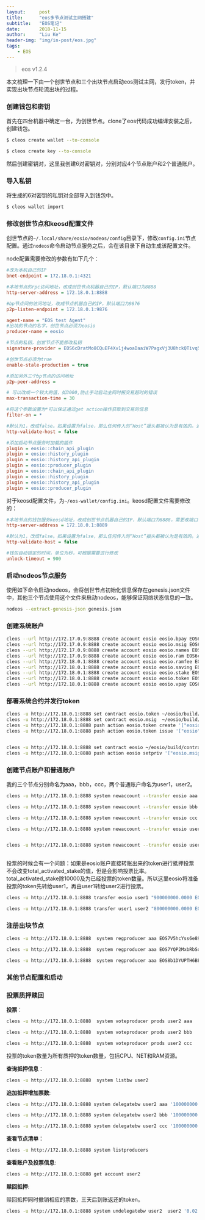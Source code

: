 ```yaml
---
layout:     post
title:      "eos多节点测试主网搭建"
subtitle:   "EOS笔记"
date:       2018-11-15
author:     "Liu Ke"
header-img: "img/in-post/eos.jpg"
tags:
    - EOS
---
```


> eos v1.2.4

本文梳理一下由一个创世节点和三个出块节点启动eos测试主网，发行token，并实现出块节点轮流出块的过程。

### 创建钱包和密钥

首先在四台机器中确定一台，为创世节点。clone了eos代码成功编译安装之后，创建钱包。

```sh
$ cleos create wallet --to-console

$ cleos create key --to-console

```
然后创建密钥对，这里我创建6对密钥对，分别对应4个节点账户和2个普通账户。

### 导入私钥

将生成的6对密钥的私钥对全部导入到钱包中。

```sh
$ cleos wallet import 
```

### 修改创世节点和keosd配置文件

创世节点的`~/.local/share/eosio/nodeos/config`目录下，修改`config.ini`节点配置。通过`nodeos`命令启动节点服务之后，会在该目录下自动生成该配置文件。

node配置需要修改的参数有如下几个：

```ini
#改为本机自己的IP
bnet-endpoint = 172.18.0.1:4321

#本地节点的rpc访问地址，改成创世节点机器自己的IP，默认端口为8888
http-server-address = 172.18.0.1:8888

#bp节点间的访问地址，改成节点机器自己的IP，默认端口为9876
p2p-listen-endpoint = 172.18.0.1:9876

agent-name = "EOS test Agent"
#出块的节点的名字，创世节点必须为eosio
producer-name = eosio

#节点的私钥，创世节点不能修改私钥
signature-provider = EOS6cDratMo8CQuEF4Xv1j4woaDaaiW7PagxVj3U8hckQTivq5toF=KEY:5KbHF8P67fJ4uqti6V85nzbufVLm5D2ogFretauDyAgfQ67t95V

#创世节点必须为true
enable-stale-production = true

#添加另外三个bp节点的访问地址
p2p-peer-address =

# 可以改成一个较大的值，如3000,防止手动启动主网时报交易超时的错误
max-transaction-time = 30

#将这个参数设置为*可以保证通过get action操作获取到交易的信息
filter-on = *

#默认为1，改成false。如果设置为false，那么任何传入的“Host”报头都被认为是有效的。通过postman、getman等测试rpc接口就会正常调用。
http-validate-host = false

#添加启动节点服务时加载的插件
plugin = eosio::chain_api_plugin
plugin = eosio::history_plugin
plugin = eosio::history_api_plugin
plugin = eosio::producer_plugin
plugin = eosio::chain_api_plugin
plugin = eosio::history_plugin
plugin = eosio::history_api_plugin
plugin = eosio::producer_plugin
```

对于keosd配置文件，为`~/eos-wallet/config.ini`。keosd配置文件需要修改的：
```ini
#本地节点的钱包服务keosd地址，改成创世节点机器自己的IP，默认端口为8888，需更改端口号使之与node节点端口号不同，避免冲突。我这里改为8889
http-server-address = 172.18.0.1:8889

#默认为1，改成false。如果设置为false，那么任何传入的“Host”报头都被认为是有效的。通过postman、getman等测试钱包rpc接口就会正常调用。
http-validate-host = false

#钱包自动锁定的时间，单位为秒，可根据需要进行修改
unlock-timeout = 900
```

### 启动nodeos节点服务

使用如下命令启动nodeos，会将创世节点初始化信息保存在genesis.json文件中，其他三个节点使用这个文件来启动nodeos，能够保证网络状态信息的一致。
```sh
nodeos --extract-genesis-json genesis.json
```

### 创建系统账户


```sh
cleos --url http://172.17.0.9:8888 create account eosio eosio.bpay EOS6cDratMo8CQuEF4Xv1j4woaDaaiW7PagxVj3U8hckQTivq5toF
cleos --url http://172.17.0.9:8888 create account eosio eosio.msig EOS6cDratMo8CQuEF4Xv1j4woaDaaiW7PagxVj3U8hckQTivq5toF
cleos --url http://172.17.0.9:8888 create account eosio eosio.names EOS6cDratMo8CQuEF4Xv1j4woaDaaiW7PagxVj3U8hckQTivq5toF
cleos --url http://172.17.0.9:8888 create account eosio eosio.ram EOS6cDratMo8CQuEF4Xv1j4woaDaaiW7PagxVj3U8hckQTivq5toF
cleos --url http://172.18.0.1:8888 create account eosio eosio.ramfee EOS6cDratMo8CQuEF4Xv1j4woaDaaiW7PagxVj3U8hckQTivq5toF
cleos --url http://172.18.0.1:8888 create account eosio eosio.saving EOS6cDratMo8CQuEF4Xv1j4woaDaaiW7PagxVj3U8hckQTivq5toF
cleos --url http://172.18.0.1:8888 create account eosio eosio.stake EOS6cDratMo8CQuEF4Xv1j4woaDaaiW7PagxVj3U8hckQTivq5toF
cleos --url http://172.18.0.1:8888 create account eosio eosio.token EOS6cDratMo8CQuEF4Xv1j4woaDaaiW7PagxVj3U8hckQTivq5toF
cleos --url http://172.18.0.1:8888 create account eosio eosio.vpay EOS6cDratMo8CQuEF4Xv1j4woaDaaiW7PagxVj3U8hckQTivq5toF
```

### 部署系统合约并发行token

```sh
cleos -u http://172.18.0.1:8888 set contract eosio.token ~/eosio/build/contracts/eosio.toke/
cleos -u http://172.18.0.1:8888 set contract eosio.msig  ~/eosio/build/contracts/eosio.msig/
cleos -u http://172.18.0.1:8888 push action eosio.token create '["eosio", "1000000000.0000 SYS",0,0,0]' -p eosio.token
cleos -u http://172.18.0.1:8888 push action eosio.token issue '["eosio", "1000000000.0000 SYS", "issue"]' -p eosio


cleos -u http://172.18.0.1:8888 set contract eosio ~/eosio/build/contracts/eosio.system/ 
cleos -u http://172.18.0.1:8888 push action eosio setpriv '["eosio.msig", 1]' -p eosio@active
```

### 创建节点账户和普通账户

我的三个节点分别命名为aaa，bbb，ccc，两个普通账户命名为user1，user2。

```sh
cleos -u http://172.18.0.1:8888 system newaccount --transfer eosio aaa EOS7V5hcYss6e89yK7W5Kq4x9iXWHM64F4VWHQdhP4TTakAJYjLgS --stake-net "1000 SYS" --stake-cpu "1000 SYS" --buy-ram "1000 SYS"   

cleos -u http://172.18.0.1:8888 system newaccount --transfer eosio bbb EOS7YQP2MxbRbSqJJ89VZJBqs44biQkzqDQj3Cxb8hVaXWZdUYpcm --stake-net "1000 SYS" --stake-cpu "1000 SYS" --buy-ram "1000 SYS"   

cleos -u http://172.18.0.1:8888 system newaccount --transfer eosio ccc EOS8b1DYUPTH6BE65jDxzqkP95PxwStoPqfV4VWHiZX5z2sR2rVJw --stake-net "1000 SYS" --stake-cpu "1000 SYS" --buy-ram "1000 SYS"   

cleos -u http://172.18.0.1:8888 system newaccount --transfer eosio user1 EOS5Vz3XzoBEjbk99yZU31cijzdLcYdADvjxWMFAQu6beUBTwdjWV --stake-net "1000 SYS" --stake-cpu "1000 SYS" --buy-ram "1000 SYS"   


cleos -u http://172.18.0.1:8888 system newaccount --transfer eosio user2 EOS6you4AMUo4K7qoLGMkTrp7qLyMe5FtpBmsSUNsVKspQhKCNqzX --stake-net "1000 SYS" --stake-cpu "1000 SYS" --buy-ram "1000 SYS"   
 
```

投票的时候会有一个问题：如果是eosio账户直接转账出来的token进行抵押投票不会改变total_activated_stake的值，但是会影响投票比率。total_activated_stake除10000及为已经投票的token数量。所以这里eosio将准备投票的token先转给user1，再由user1转给user2进行投票。
```sh
cleos -u http://172.18.0.1:8888 transfer eosio user1 "900000000.0000 EOS"

cleos -u http://172.18.0.1:8888 transfer user1 user2 "800000000.0000 EOS"

```

### 注册出块节点

```sh
cleos -u http://172.18.0.1:8888  system regproducer aaa EOS7V5hcYss6e89yK7W5Kq4x9iXWHM64F4VWHQdhP4TTakAJYjLgS

cleos -u http://172.18.0.1:8888  system regproducer aaa EOS7YQP2MxbRbSqJJ89VZJBqs44biQkzqDQj3Cxb8hVaXWZdUYpcm

cleos -u http://172.18.0.1:8888  system regproducer aaa EOS8b1DYUPTH6BE65jDxzqkP95PxwStoPqfV4VWHiZX5z2sR2rVJw

```

### 其他节点配置和启动


### 投票质押赎回

**投票**：
```sh
cleos -u http://172.18.0.1:8888  system voteproducer prods user2 aaa

cleos -u http://172.18.0.1:8888  system voteproducer prods user2 bbb

cleos -u http://172.18.0.1:8888  system voteproducer prods user2 ccc

```

投票的token数量为所有质押的token数量，包括CPU、NET和RAM资源。

**查询抵押信息**：
```sh
cleos -u http://172.18.0.1:8888  system listbw user2
```

**追加抵押增加票数**:
```sh
cleos -u http://172.18.0.1:8888 system delegatebw user2 aaa '100000000 SYS ' '100000000 SYS'

cleos -u http://172.18.0.1:8888 system delegatebw user2 bbb '100000000 SYS ' '100000000 SYS'

cleos -u http://172.18.0.1:8888 system delegatebw user2 ccc '100000000 SYS ' '100000000 SYS'
```

**查看节点清单**：

```sh
cleos -u http://172.18.0.1:8888 system listproducers
```

**查看账户及投票信息**:
```sh
cleos -u http://172.18.0.1:8888 get account user2
```

**赎回抵押**:

赎回抵押同时撤销相应的票数，三天后到账返还的token。
```sh
cleos -u http://172.18.0.1:8888 system undelegatebw user2  user2 '0.02 SYS' '0.02 SYS'
```